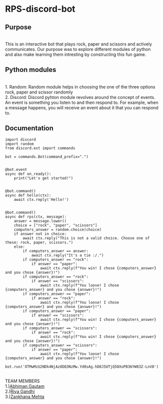# RPS-discord-bot
## Purpose
<br>
This is an interactive bot that plays rock, paper and scissors and actively communicates. Our purpose was to explore different modules of python and also make learning them intresting by constructing this fun game.
<br>

## Python modules
<br>
1. Random: Random module helps in choosing the one of the three options rock, paper and scissor randomly
<br>
2. Discord: Discord pyhton module revolves around the concept of events. An event is something you listen to and then respond to. For example, when a message happens, you will receive an event about it that you can respond to.
<br>

## Documentation
```
import discord
import random
from discord.ext import commands

bot = commands.Bot(command_prefix=".")


@bot.event
async def on_ready():
    print("Let's get started!")


@bot.command()
async def hello(ctx):
    await ctx.reply('Hello!')


@bot.command()
async def rps(ctx, message):
    answer = message.lower()
    choice = ["rock", "paper", "scissors"]
    computers_answer = random.choice(choice)
    if answer not in choice:
        await ctx.reply("This is not a valid choice. Choose one of these: rock, paper, scissors.")
    else:
        if computers_answer == answer:
            await ctx.reply("It's a tie :/.")
        if computers_answer == "rock":
            if answer == "paper":
                await ctx.reply(f"You win! I chose {computers_answer} and you chose {answer}!")
        if computers_answer == "rock":
            if answer == "scissors":
                await ctx.reply(f"You loose! I chose {computers_answer} and you chose {answer}!")
        if computers_answer == "paper":
            if answer == "rock":
                await ctx.reply(f"You loose! I chose {computers_answer} and you chose {answer}!")
        if computers_answer == "paper":
            if answer == "scissors":
                await ctx.reply(f"You win! I chose {computers_answer} and you chose {answer}!")
        if computers_answer == "scissors":
            if answer == "rock":
                await ctx.reply(f"You win! I chose {computers_answer} and you chose {answer}!")
        if computers_answer == "scissors":
            if answer == "paper":
                await ctx.reply(f"You loose! I chose {computers_answer} and you chose {answer}!")

bot.run('OTMwMzU2NDk4NjAzODQ3NzMw.Yd0sAg.hD8J5UTjQ58XoPB36YW83Z-LnV8')
```
<br>
TEAM MEMBERS
<br>
1.)<a href="https://github.com/Abhiman1211">Abhiman Gautam </a>
<br>
2.)<a href="https://github.com/Riya1929">Riya Gandhi </a>
<br>
3.)<a href="https://github.com/zankhana46">Zankhana Mehta </a>
<br>

